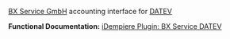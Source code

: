 [BX Service GmbH](https://www.bx-service.com/) accounting interface for [DATEV](http://www.datev.de/)

**Functional Documentation:** [iDempiere Plugin: BX Service DATEV](https://wiki.idempiere.org/en/Plugin:_BX_Service_DATEV)
